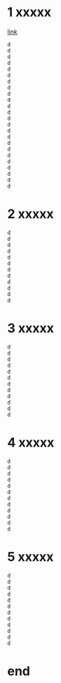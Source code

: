 # 1 xxxxx
[link](#4-xxxxx)
```
d
d
d
d
d
d
d
d
d
d
d
d
d
d
d
d
d
d
d
d
d
d
d
d
```
# 2 xxxxx
```
d
d
d
d
d
d
d
d
d
d
d
d
```
# 3 xxxxx
```
d
d
d
d
d
d
d
d
d
d
d
d
```
# 4 xxxxx
```
d
d
d
d
d
d
d
d
d
d
d
d
```
# 5 xxxxx
```
d
d
d
d
d
d
d
d
d
d
d
d
```
# end
